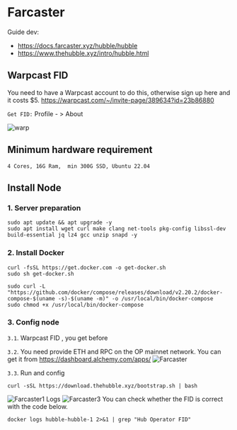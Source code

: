# Farcaster

Guide dev:

- https://docs.farcaster.xyz/hubble/hubble
- https://www.thehubble.xyz/intro/hubble.html

## Warpcast FID
You need to have a Warpcast account to do this, otherwise sign up here and it costs $5.
https://warpcast.com/~/invite-page/389634?id=23b86880

`Get FID:` Profile - > About

![warp](https://github.com/nodesynctop/Farcaster/assets/124766822/df6a2242-70d1-48e1-bc0f-7235dd441069)


## Minimum hardware requirement
`4 Cores, 16G Ram,  min 300G SSD, Ubuntu 22.04`

## Install Node

### 1. Server preparation
```
sudo apt update && apt upgrade -y
sudo apt install wget curl make clang net-tools pkg-config libssl-dev build-essential jq lz4 gcc unzip snapd -y
```
### 2. Install Docker
```
curl -fsSL https://get.docker.com -o get-docker.sh
sudo sh get-docker.sh
```
```
sudo curl -L "https://github.com/docker/compose/releases/download/v2.20.2/docker-compose-$(uname -s)-$(uname -m)" -o /usr/local/bin/docker-compose
sudo chmod +x /usr/local/bin/docker-compose
```
### 3. Config node

`3.1`. Warpcast FID , you get before

`3.2`. You need provide ETH and RPC on the OP mainnet network. You can get it from https://dashboard.alchemy.com/apps/
![Farcaster](https://github.com/nodesynctop/Farcaster/assets/124766822/90d51120-9ea0-49f9-ac96-d4657364549c)

`3.3`. Run and config

```
curl -sSL https://download.thehubble.xyz/bootstrap.sh | bash
```
![Farcaster1](https://github.com/nodesynctop/Farcaster/assets/124766822/9964f754-961e-44a5-b410-b2acaacc5291)
Logs
![Farcaster3](https://github.com/nodesynctop/Farcaster/assets/124766822/bbd414c2-8533-4f20-9df5-fc093a36dcc9)
You can check whether the FID is correct with the code below.
```
docker logs hubble-hubble-1 2>&1 | grep "Hub Operator FID"
```




